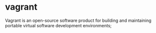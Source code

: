 # vagrant
Vagrant is an open-source software product for building and maintaining portable virtual software development environments;
